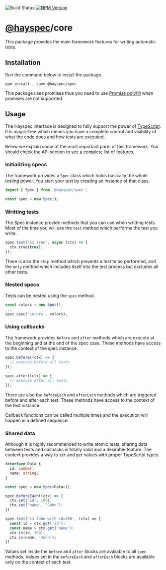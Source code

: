 ![Build Status](https://travis-ci.org/hayspec/monorepo.svg?branch=master)&nbsp;[![NPM Version](https://badge.fury.io/js/@hayspec%2Fcore.svg)](https://badge.fury.io/js/hayspec%2Fcore)

# [@hayspec](https://github.com/hayspec/monorepo)/core

This package provides the main framework features for writing automatic tests.

## Installation

Run the command below to install the package.

```
npm install --save @hayspec/spec
```

This package uses promises thus you need to use [Promise polyfill](https://github.com/taylorhakes/promise-polyfill) when promises are not supported.

## Usage

The Hayspec interface is designed to fully support the power of [TypeScript](https://www.typescriptlang.org/). It is magic-free which means you have a complete control and visibility of what the code does and how tests are executed.

Below we explain some of the most important parts of this framework. You should check the API section to see a complete list of features. 

### Initializing specs

The framework provides a `Spec` class which holds basically the whole testing power. You start your test by creating an instance of that class.

```ts
import { Spec } from '@hayspec/spec';

const spec = new Spec();
```

### Writting tests

The Spec instance provide methods that you can use when writting tests. Most of the time you will use the `test` method which performs the test you write.

```ts
spec.test('is true', async (ctx) => {
  ctx.true(true);
});
```

There is also the `skip` method which prevents a test te be performed, and the `only` method which includes itself into the test process but excludes all other tests.

### Nested specs

Tests can be nested using the `spec` method.

```ts
const colors = new Spec();
...
spec.spec('colors', colors);
```

### Using callbacks

The framework provides `before` and `after` methods which are execute at the beginning and at the end of the spec case. These methods have access to the context of the spec instance.

```ts
spec.before((ctx) => {
  // execute before all tests
});
...
spec.after((ctx) => {
  // execute after all tests
});
```

There are also the `beforeEach` and `afterEach` methods which are triggered before and after each test. These methods have access to the context of the test instance.

Callback functions can be called multiple times and the execution will happen in a defined sequence.

### Shared data

Although it is highly recommended to write atomic tests, sharing data between tests and callbacks is totally valid and a desirable feature. The context provides a way to `set` and `get` values with proper TypeScript types.

```ts
interface Data {
  id: number;
  name: string;
}

const spec = new Spec<Data>();

spec.beforeEach((ctx) => {
  ctx.set('id', 100);
  ctx.set('name', 'John');
})

spec.test('is John with id=100', (ctx) => {
  const id = ctx.get('id');
  const name = ctx.get('name');
  ctx.is(id, 100);
  ctx.is(name, 'John');
})
```

Values set inside the `before` and `after` blocks are available to all `spec` methods. Values set in the `beforeEach` and `afterEach` blocks are available only on the context of each test.
